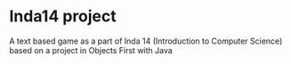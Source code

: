 Inda14 project
=============

A text based game as a part of Inda 14 (Introduction to Computer Science) based on a project in Objects First with Java
